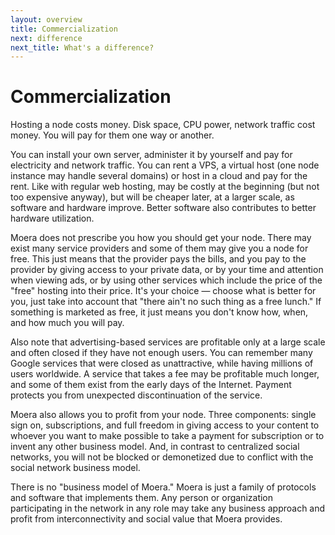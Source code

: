 ```yaml
---
layout: overview
title: Commercialization
next: difference
next_title: What's a difference?
---
```


# Commercialization

Hosting a node costs money. Disk space, CPU power, network traffic cost
money. You will pay for them one way or another.

You can install your own server, administer it by yourself and pay for
electricity and network traffic. You can rent a VPS, a virtual host (one
node instance may handle several domains) or host in a cloud and pay for
the rent. Like with regular web hosting, may be costly at the beginning
(but not too expensive anyway), but will be cheaper later, at a larger
scale, as software and hardware improve. Better software also
contributes to better hardware utilization.

Moera does not prescribe you how you should get your node. There may
exist many service providers and some of them may give you a node for
free. This just means that the provider pays the bills, and you pay to
the provider by giving access to your private data, or by your time and
attention when viewing ads, or by using other services which include
the price of the "free" hosting into their price. It's your choice — choose 
what is better for you, just take into account that "there ain't no such
thing as a free lunch." If something is marketed as free, it just means
you don't know how, when, and how much you will pay.

Also note that advertising-based services are profitable only at a large
scale and often closed if they have not enough users. You can remember
many Google services that were closed as unattractive, while having
millions of users worldwide. A service that takes a fee may be
profitable much longer, and some of them exist from the early days of
the Internet. Payment protects you from unexpected discontinuation of the
service.

Moera also allows you to profit from your node. Three components: single
sign on, subscriptions, and full freedom in giving access to your content 
to whoever you want to make possible to take a payment for subscription or
to invent any other business model. And, in contrast to centralized
social networks, you will not be blocked or demonetized due to conflict
with the social network business model.
 
There is no "business model of Moera." Moera is just a family of
protocols and software that implements them. Any person or organization
participating in the network in any role may take any business approach
and profit from interconnectivity and social value that Moera provides.

